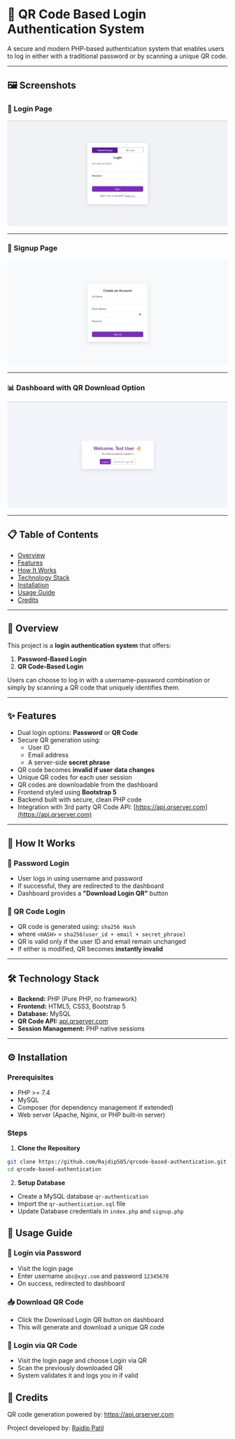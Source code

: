 # 🔐 QR Code Based Login Authentication System

A secure and modern PHP-based authentication system that enables users to log in either with a traditional password or by scanning a unique QR code.

---

## 🖼️ Screenshots

### 🔐 Login Page
![Login Page](screenshots/login.png)

---

### 📝 Signup Page
![Signup Page](screenshots/signup.png)

---

### 📊 Dashboard with QR Download Option
![Dashboard](screenshots/dashboard.png)

---

## 📋 Table of Contents

- [Overview](#overview)
- [Features](#features)
- [How It Works](#how-it-works)
- [Technology Stack](#technology-stack)
- [Installation](#installation)
- [Usage Guide](#usage-guide)
- [Credits](#credits)

---

## 📌 Overview

This project is a **login authentication system** that offers:

1. **Password-Based Login**
2. **QR Code-Based Login**

Users can choose to log in with a username-password combination or simply by scanning a QR code that uniquely identifies them.

---

## ✨ Features

- Dual login options: **Password** or **QR Code**
- Secure QR generation using:
  - User ID
  - Email address
  - A server-side **secret phrase**
- QR code becomes **invalid if user data changes**
- Unique QR codes for each user session
- QR codes are downloadable from the dashboard
- Frontend styled using **Bootstrap 5**
- Backend built with secure, clean PHP code
- Integration with 3rd party QR Code API: [https://api.qrserver.com](https://api.qrserver.com)

---

## 🔧 How It Works

### 🔑 Password Login
- User logs in using username and password
- If successful, they are redirected to the dashboard
- Dashboard provides a **"Download Login QR"** button

### 📱 QR Code Login
- QR code is generated using: `sha256 Hash`
- where `<HASH>` = `sha256(user_id + email + secret_phrase)`
- QR is valid only if the user ID and email remain unchanged
- If either is modified, QR becomes **instantly invalid**

---

## 🛠 Technology Stack

- **Backend:** PHP (Pure PHP, no framework)
- **Frontend:** HTML5, CSS3, Bootstrap 5
- **Database:** MySQL
- **QR Code API:** [api.qrserver.com](https://api.qrserver.com)
- **Session Management:** PHP native sessions

---

## ⚙️ Installation

### Prerequisites
- PHP >= 7.4
- MySQL
- Composer (for dependency management if extended)
- Web server (Apache, Nginx, or PHP built-in server)

### Steps

1. **Clone the Repository**
 ```bash
 git clone https://github.com/Rajdip585/qrcode-based-authentication.git
 cd qrcode-based-authentication
```

2. **Setup Database**
  - Create a MySQL database `qr-authentication`
  - Import the `qr-authentication.sql` file
  - Update Database credentials in `index.php` and `signup.php`

## 🧭 Usage Guide

### 👤 Login via Password
  - Visit the login page
  - Enter username `abc@xyz.com` and password `12345678`
  - On success, redirected to dashboard

### 📥 Download QR Code
  - Click the Download Login QR button on dashboard
  - This will generate and download a unique QR code

### 📲 Login via QR Code
  - Visit the login page and choose Login via QR
  - Scan the previously downloaded QR
  - System validates it and logs you in if valid

## 🙌 Credits
QR code generation powered by:
https://api.qrserver.com

Project developed by:
[Rajdip Patil](https://github.com/Rajdip585)
